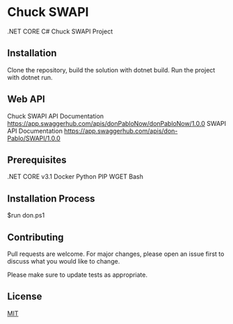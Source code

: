 # Chuck SWAPI
.NET CORE C# Chuck SWAPI Project

## Installation

Clone the repository, build the solution with dotnet build. Run the project with dotnet run.

## Web API

Chuck SWAPI API Documentation https://app.swaggerhub.com/apis/donPabloNow/donPabloNow/1.0.0
SWAPI API Documentation https://app.swaggerhub.com/apis/don-Pablo/SWAPI/1.0.0

## Prerequisites

.NET CORE v3.1
Docker
Python
PIP
WGET
Bash

## Installation Process

$run don.ps1

## Contributing
Pull requests are welcome. For major changes, please open an issue first to discuss what you would like to change.

Please make sure to update tests as appropriate.

## License
[MIT](https://choosealicense.com/licenses/mit/)
